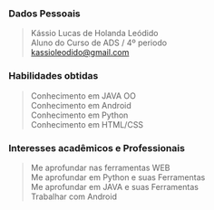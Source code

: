 
### Dados Pessoais <br/> 
> Kássio Lucas de Holanda Leódido <br/>
> Aluno do Curso de ADS / 4º periodo <br/>
> kassioleodido@gmail.com <br/>

### Habilidades obtidas <br/>
> Conhecimento em JAVA OO <br/>
> Conhecimento em Android <br/>
> Conhecimento em Python <br/>
> Conhecimento em HTML/CSS <br/>

### Interesses acadêmicos e Professionais <br/>
> Me aprofundar nas ferramentas WEB <br/>
> Me aprofundar em Python e suas Ferramentas <br/>
> Me aprofundar em JAVA e suas Ferramentas <br/>
> Trabalhar com Android <br/>


